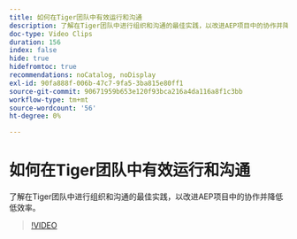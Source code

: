 ```yaml
---
title: 如何在Tiger团队中有效运行和沟通
description: 了解在Tiger团队中进行组织和沟通的最佳实践，以改进AEP项目中的协作并降低低效率。
doc-type: Video Clips
duration: 156
index: false
hide: true
hidefromtoc: true
recommendations: noCatalog, noDisplay
exl-id: 90fa888f-006b-47c7-9fa5-3ba815e80ff1
source-git-commit: 90671959b653e120f93bca216a4da116a8f1c3bb
workflow-type: tm+mt
source-wordcount: '56'
ht-degree: 0%

---
```


# 如何在Tiger团队中有效运行和沟通

了解在Tiger团队中进行组织和沟通的最佳实践，以改进AEP项目中的协作并降低低效率。

<!-- 62_S926_3442625_155_how-to-operate-and-communicate-effectively-in-tiger-teams -->
>[!VIDEO](https://video.tv.adobe.com/v/3458270/?learn=on&enablevpops=true)
